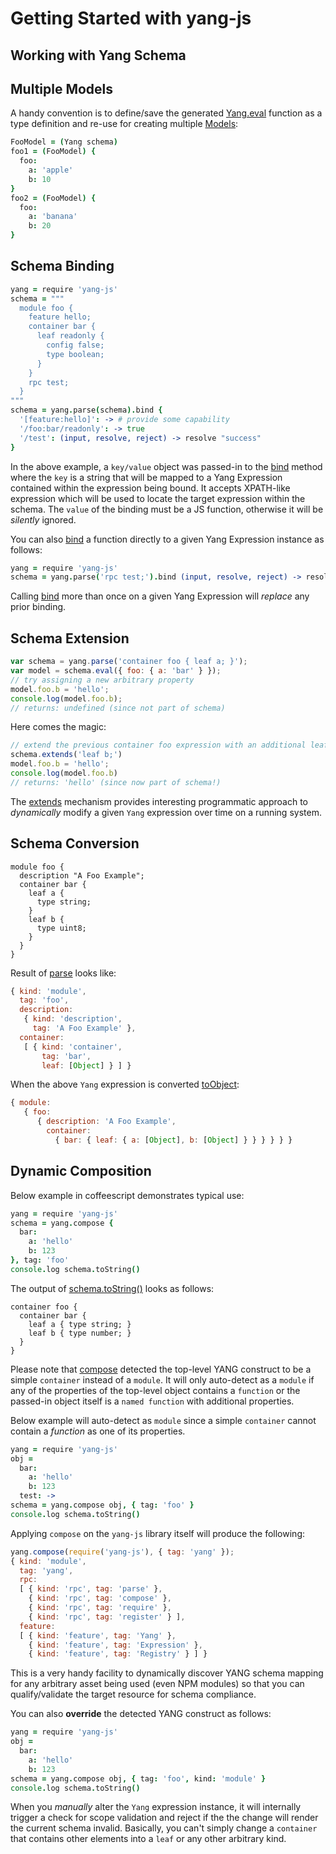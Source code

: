 # Getting Started with yang-js

## Working with Yang Schema



## Multiple Models

A handy convention is to define/save the generated
[Yang.eval](./src/yang.litcoffee#main-constructor) function as a type
definition and re-use for creating multiple
[Models](./src/model.litcoffee):

```coffeescript
FooModel = (Yang schema)
foo1 = (FooModel) {
  foo:
    a: 'apple'
    b: 10
}
foo2 = (FooModel) {
  foo:
    a: 'banana'
    b: 20
}
```

## Schema Binding

```coffeescript
yang = require 'yang-js'
schema = """
  module foo {
    feature hello;
    container bar {
      leaf readonly {
        config false;
        type boolean;
      }
    }
    rpc test;
  }
"""
schema = yang.parse(schema).bind {
  '[feature:hello]': -> # provide some capability
  '/foo:bar/readonly': -> true
  '/test': (input, resolve, reject) -> resolve "success"
}
```

In the above example, a `key/value` object was passed-in to the
[bind](./src/yang.litcoffee#bind-obj) method where the `key` is a
string that will be mapped to a Yang Expression contained within the
expression being bound. It accepts XPATH-like expression which will be
used to locate the target expression within the schema. The `value` of
the binding must be a JS function, otherwise it will be *silently*
ignored.

You can also [bind](./src/yang.litcoffee#bind-obj) a function directly
to a given Yang Expression instance as follows:

```coffeescript
yang = require 'yang-js'
schema = yang.parse('rpc test;').bind (input, resolve, reject) -> resolve "ok"
```

Calling [bind](./src/yang.litcoffee#bind-obj) more than once on a
given Yang Expression will *replace* any prior binding.

## Schema Extension

```javascript
var schema = yang.parse('container foo { leaf a; }');
var model = schema.eval({ foo: { a: 'bar' } });
// try assigning a new arbitrary property
model.foo.b = 'hello';
console.log(model.foo.b);
// returns: undefined (since not part of schema)
```

Here comes the magic:

```javascript
// extend the previous container foo expression with an additional leaf
schema.extends('leaf b;')
model.foo.b = 'hello';
console.log(model.foo.b)
// returns: 'hello' (since now part of schema!)
```

The [extends](./src/yang.litcoffee#extends-schema) mechanism provides
interesting programmatic approach to *dynamically* modify a given
`Yang` expression over time on a running system.

## Schema Conversion

```
module foo {
  description "A Foo Example";
  container bar {
    leaf a {
      type string;
    }
    leaf b {
      type uint8;
    }
  }
}
```

Result of [parse](./src/yang.litcoffee#parse-schema) looks like:

```js
{ kind: 'module',
  tag: 'foo',
  description:
   { kind: 'description',
     tag: 'A Foo Example' },
  container:
   [ { kind: 'container',
       tag: 'bar',
       leaf: [Object] } ] }
```

When the above `Yang` expression is converted
[toObject](./src/yang.litcoffee#toobject):

```js
{ module: 
   { foo: 
      { description: 'A Foo Example',
        container: 
          { bar: { leaf: { a: [Object], b: [Object] } } } } } }
```

## Dynamic Composition

Below example in coffeescript demonstrates typical use:

```coffeescript
yang = require 'yang-js'
schema = yang.compose {
  bar:
    a: 'hello'
    b: 123
}, tag: 'foo'
console.log schema.toString()
```

The output of [schema.toString()](./src/yang.litcoffee#tostring) looks
as follows:

```
container foo {
  container bar {
    leaf a { type string; }
    leaf b { type number; }
  }
}
```

Please note that [compose](../src/yang.litcoffee#compose-data)
detected the top-level YANG construct to be a simple `container`
instead of a `module`. It will only auto-detect as a `module` if any
of the properties of the top-level object contains a `function` or the
passed-in object itself is a `named function` with additional
properties.

Below example will auto-detect as `module` since a simple `container`
cannot contain a *function* as one of its properties.

```coffeescript
yang = require 'yang-js'
obj =
  bar:
    a: 'hello'
    b: 123
  test: ->
schema = yang.compose obj, { tag: 'foo' }
console.log schema.toString()
```

Applying `compose` on the `yang-js` library itself will produce the
following:

```js
yang.compose(require('yang-js'), { tag: 'yang' });
{ kind: 'module',
  tag: 'yang',
  rpc:
  [ { kind: 'rpc', tag: 'parse' },
    { kind: 'rpc', tag: 'compose' },
    { kind: 'rpc', tag: 'require' },
    { kind: 'rpc', tag: 'register' } ],
  feature:
  [ { kind: 'feature', tag: 'Yang' },
    { kind: 'feature', tag: 'Expression' },
    { kind: 'feature', tag: 'Registry' } ] }
```

This is a very handy facility to dynamically discover YANG schema
mapping for any arbitrary asset being used (even NPM modules) so that
you can qualify/validate the target resource for schema compliance.

You can also **override** the detected YANG construct as follows:

```coffeescript
yang = require 'yang-js'
obj =
  bar:
    a: 'hello'
    b: 123
schema = yang.compose obj, { tag: 'foo', kind: 'module' }
console.log schema.toString()
```

When you *manually* alter the `Yang` expression instance, it will
internally trigger a check for scope validation and reject if the the
change will render the current schema invalid. Basically, you can't
simply change a `container` that contains other elements into a `leaf`
or any other arbitrary kind.
